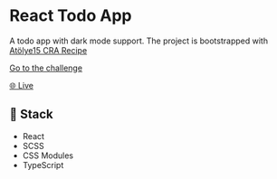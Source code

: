 # React Todo App

A todo app with dark mode support. The project is bootstrapped with [Atölye15 CRA Recipe](https://github.com/atolye15/cra-recipe)

[Go to the challenge](https://www.frontendmentor.io/challenges/todo-app-Su1_KokOW)

[🌐 Live](https://react-todo-app-ashy.vercel.app/)

## 🧰 Stack

- React
- SCSS
- CSS Modules
- TypeScript
